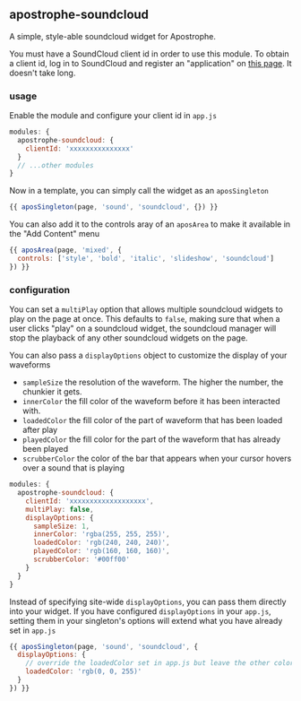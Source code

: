## apostrophe-soundcloud

A simple, style-able soundcloud widget for Apostrophe.

You must have a SoundCloud client id in order to use this module. To obtain a client id, log in to SoundCloud and register an "application" on [this page](http://soundcloud.com/you/apps). It doesn't take long.

### usage

Enable the module and configure your client id in `app.js` 

```javascript
modules: {
  apostrophe-soundcloud: {
    clientId: 'xxxxxxxxxxxxxxx'
  }
  // ...other modules
}
```

Now in a template, you can simply call the widget as an `aposSingleton`

```javascript
{{ aposSingleton(page, 'sound', 'soundcloud', {}) }}
```

You can also add it to the controls aray of an `aposArea` to make it available in the "Add Content" menu

```javascript
{{ aposArea(page, 'mixed', {
  controls: ['style', 'bold', 'italic', 'slideshow', 'soundcloud']
}) }}
```

### configuration

You can set a `multiPlay` option that allows multiple soundcloud widgets to play on the page at once. This defaults to `false`, making sure that when a user clicks "play" on a soundcloud widget, the soundcloud manager will stop the playback of any other soundcloud widgets on the page. 

You can also pass a `displayOptions` object to customize the display of your waveforms

* `sampleSize` the resolution of the waveform. The higher the number, the chunkier it gets.
* `innerColor` the fill color of the waveform before it has been interacted with.
* `loadedColor` the fill color of the part of waveform that has been loaded after play
* `playedColor` the fill color for the part of the waveform that has already been played
* `scrubberColor` the color of the bar that appears when your cursor hovers over a sound that is playing  

```javascript
modules: {
  apostrophe-soundcloud: {
    clientId: 'xxxxxxxxxxxxxxxxxxx',
    multiPlay: false,
    displayOptions: {
      sampleSize: 1,
      innerColor: 'rgba(255, 255, 255)',
      loadedColor: 'rgb(240, 240, 240)',
      playedColor: 'rgb(160, 160, 160)',
      scrubberColor: '#00ff00'
    }
  }
}
```

Instead of specifying site-wide `displayOptions`, you can pass them directly into your widget. If you have configured `displayOptions` in your `app.js`, setting them in your singleton's options will extend what you have already set in `app.js`

```javascript
{{ aposSingleton(page, 'sound', 'soundcloud', {
  displayOptions: {
    // override the loadedColor set in app.js but leave the other colors as-is
    loadedColor: 'rgb(0, 0, 255)'
  }
}) }}
```
